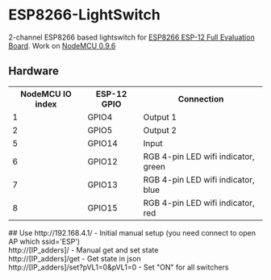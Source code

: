 # ESP8266-LightSwitch
2-channel ESP8266 based lightswitch for <a href="http://www.aliexpress.com/af/ESP8266-ESP%25252d12-Board.html">ESP8266 ESP-12 Full Evaluation Board</a>.
Work on <a href="https://github.com/nodemcu/nodemcu-firmware/releases/tag/0.9.6-dev_20150406">NodeMCU 0.9.6</a>

## Hardware
<table>
    <tr>
      <th>NodeMCU IO index</th>
      <th>ESP-12 GPIO</th>
      <th>Connection</th>
    </tr>
    <tr>
        <td>1</td>
        <td>GPIO4</td>
        <td>Output 1</td>
    </tr>
    <tr>
        <td>2</td>
        <td>GPIO5</td>
        <td>Output 2</td>
    </tr>
    <tr>
        <td>5</td>
        <td>GPIO14</td>
        <td>Input</td>
    </tr>
    <tr>
        <td>6</td>
        <td>GPIO12</td>
        <td>RGB 4-pin LED wifi indicator, green</td>
    </tr>
    <tr>
        <td>7</td>
        <td>GPIO13</td>
        <td>RGB 4-pin LED wifi indicator, blue</td>
    </tr>
    <tr>
        <td>8</td>
        <td>GPIO15</td>
        <td>RGB 4-pin LED wifi indicator, red</td>
    </tr>
</table>
## Use
http://192.168.4.1/ - Initial manual setup (you need connect to open AP which ssid='ESP')<br/>
http://[IP_adders]/ - Manual get and set state<br/>
http://[IP_adders]/get - Get state in json<br/>
http://[IP_adders]/set?pVL1=0&pVL1=0 - Set "ON" for all switchers<br/>
